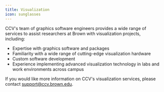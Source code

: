 ```yaml
---
title: Visualization
icon: sunglasses
---
```


CCV's team of graphics software engineers provides a wide range of services to assist researchers at Brown with visualization projects, including:
 - Expertise with graphics software and packages
 - Familiarity with a wide range of cutting-edge visualization hardware
 - Custom software development  
 - Experience implementing advanced visualization technology in labs and work environments across campus

If you would like more information on CCV's visualization services, please contact [support@ccv.brown.edu](mailto:support@ccv.brown.edu).
